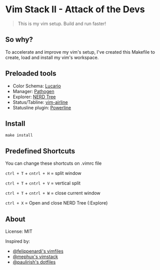 # Vim Stack II - Attack of the Devs

> This is my vim setup. Build and run faster!

## So why?

To accelerate and improve my vim's setup, I've created this Makefile to create, load and install my vim's workspace. 

## Preloaded tools

- Color Schema: [Lucario](https://github.com/raphamorim/lucario)
- Manager: [Pathogen](https://github.com/tpope/vim-pathogen)
- Explorer: [NERD Tree](https://github.com/scrooloose/nerdtree)
- Status/Tabline: [vim-airline](https://github.com/bling/vim-airline)
- Statusline plugin: [Powerline](https://github.com/Lokaltog/powerline)

## Install

    make install

## Predefined Shortcuts

You can change these shortcuts on .vimrc file

`ctrl + T` + `cntrl + H` = split window

`ctrl + T` + `cntrl + V` = vertical split

`ctrl + T` + `cntrl + W` = close current window

`ctrl + X` = Open and close NERD Tree (:Explore)

## About

License: MIT

Inspired by:
  
  - [@felippenardi's vimfiles](https://github.com/felippenardi/vimfiles) 
  - [@mephux's vimstack](https://github.com/mephux/vimstack)
  - [@paulirish's dotfiles](https://github.com/paulirish/dotfiles)
